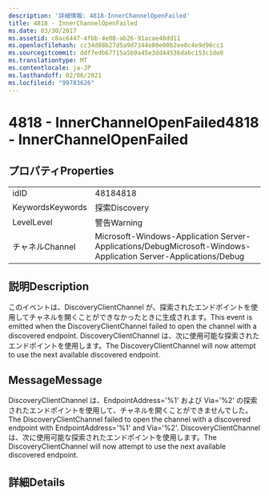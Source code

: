 ```yaml
---
description: '詳細情報: 4818-InnerChannelOpenFailed'
title: 4818 - InnerChannelOpenFailed
ms.date: 03/30/2017
ms.assetid: c8ac6447-4fbb-4e08-ab26-91acae48dd11
ms.openlocfilehash: cc34d88b27d5a9d7344e00e00b2ee0c4e9d96cc1
ms.sourcegitcommit: ddf7edb67715a5b9a45e3dd44536dabc153c1de0
ms.translationtype: MT
ms.contentlocale: ja-JP
ms.lasthandoff: 02/06/2021
ms.locfileid: "99783626"
---
```

# <a name="4818---innerchannelopenfailed"></a><span data-ttu-id="0893a-103">4818 - InnerChannelOpenFailed</span><span class="sxs-lookup"><span data-stu-id="0893a-103">4818 - InnerChannelOpenFailed</span></span>

## <a name="properties"></a><span data-ttu-id="0893a-104">プロパティ</span><span class="sxs-lookup"><span data-stu-id="0893a-104">Properties</span></span>  
  
|||  
|-|-|  
|<span data-ttu-id="0893a-105">id</span><span class="sxs-lookup"><span data-stu-id="0893a-105">ID</span></span>|<span data-ttu-id="0893a-106">4818</span><span class="sxs-lookup"><span data-stu-id="0893a-106">4818</span></span>|  
|<span data-ttu-id="0893a-107">Keywords</span><span class="sxs-lookup"><span data-stu-id="0893a-107">Keywords</span></span>|<span data-ttu-id="0893a-108">探索</span><span class="sxs-lookup"><span data-stu-id="0893a-108">Discovery</span></span>|  
|<span data-ttu-id="0893a-109">Level</span><span class="sxs-lookup"><span data-stu-id="0893a-109">Level</span></span>|<span data-ttu-id="0893a-110">警告</span><span class="sxs-lookup"><span data-stu-id="0893a-110">Warning</span></span>|  
|<span data-ttu-id="0893a-111">チャネル</span><span class="sxs-lookup"><span data-stu-id="0893a-111">Channel</span></span>|<span data-ttu-id="0893a-112">Microsoft-Windows-Application Server-Applications/Debug</span><span class="sxs-lookup"><span data-stu-id="0893a-112">Microsoft-Windows-Application Server-Applications/Debug</span></span>|  
  
## <a name="description"></a><span data-ttu-id="0893a-113">説明</span><span class="sxs-lookup"><span data-stu-id="0893a-113">Description</span></span>  

 <span data-ttu-id="0893a-114">このイベントは、DiscoveryClientChannel が、探索されたエンドポイントを使用してチャネルを開くことができなかったときに生成されます。</span><span class="sxs-lookup"><span data-stu-id="0893a-114">This event is emitted when the DiscoveryClientChannel failed to open the channel with a discovered endpoint.</span></span> <span data-ttu-id="0893a-115">DiscoveryClientChannel は、次に使用可能な探索されたエンドポイントを使用します。</span><span class="sxs-lookup"><span data-stu-id="0893a-115">The DiscoveryClientChannel will now attempt to use the next available discovered endpoint.</span></span>  
  
## <a name="message"></a><span data-ttu-id="0893a-116">Message</span><span class="sxs-lookup"><span data-stu-id="0893a-116">Message</span></span>  

 <span data-ttu-id="0893a-117">DiscoveryClientChannel は、EndpointAddress='%1' および Via='%2' の探索されたエンドポイントを使用して、チャネルを開くことができませんでした。</span><span class="sxs-lookup"><span data-stu-id="0893a-117">The DiscoveryClientChannel failed to open the channel with a discovered endpoint with EndpointAddress='%1' and Via='%2'.</span></span> <span data-ttu-id="0893a-118">DiscoveryClientChannel は、次に使用可能な探索されたエンドポイントを使用します。</span><span class="sxs-lookup"><span data-stu-id="0893a-118">The DiscoveryClientChannel will now attempt to use the next available discovered endpoint.</span></span>  
  
## <a name="details"></a><span data-ttu-id="0893a-119">詳細</span><span class="sxs-lookup"><span data-stu-id="0893a-119">Details</span></span>
